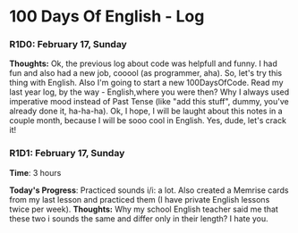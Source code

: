 # 100 Days Of English - Log

### R1D0: February 17, Sunday
**Thoughts:** Ok, the previous log about code was helpfull and funny. I had fun and also had a new job, 
cooool (as programmer, aha). So, let's try this thing with English. Also I'm going to start a new
100DaysOfCode. Read my last year log, by the way - English,where you were then? 
Why I always used imperative mood instead of Past Tense (like "add this stuff", 
dummy, you've already done it, ha-ha-ha). Ok, I hope, I will be laught about this notes in a couple month,
because I will be sooo cool in English. Yes, dude, let's crack it! 

### R1D1: February 17, Sunday

**Time**: 3 hours

**Today's Progress**: Practiced sounds i/i: a lot. Also created a Memrise cards from my last lesson and practiced them
(I have private English lessons twice per week).
**Thoughts:** Why my school English teacher said me that these two i sounds the same and differ only in their length?
I hate you.
